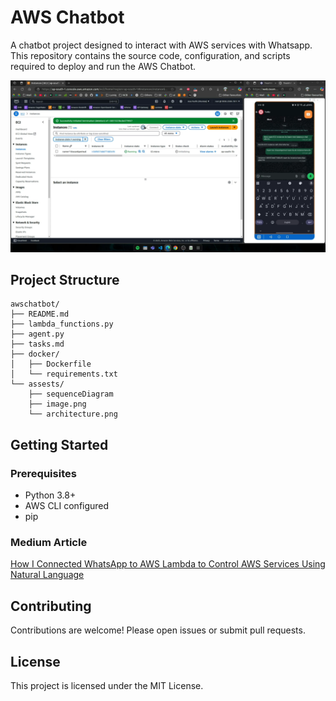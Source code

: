 # AWS Chatbot

A chatbot project designed to interact with AWS services with Whatsapp. This repository contains the source code, configuration, and scripts required to deploy and run the AWS Chatbot.

<img src="assets/image.png" style="width: 900px;" alt="Working in action">


## Project Structure

```
awschatbot/
├── README.md
├── lambda_functions.py
├── agent.py
├── tasks.md
├── docker/
│   ├── Dockerfile
│   └── requirements.txt
└── assests/
    ├── sequenceDiagram
    ├── image.png
    └── architecture.png
```

## Getting Started

### Prerequisites

- Python 3.8+
- AWS CLI configured
- pip

### Medium Article

[How I Connected WhatsApp to AWS Lambda to Control AWS Services Using Natural Language](https://medium.com/@shasankperiwal/how-i-connected-whatsapp-to-aws-lambda-to-control-aws-services-using-natural-language-a056a033d0f2)

## Contributing

Contributions are welcome! Please open issues or submit pull requests.

## License

This project is licensed under the MIT License.